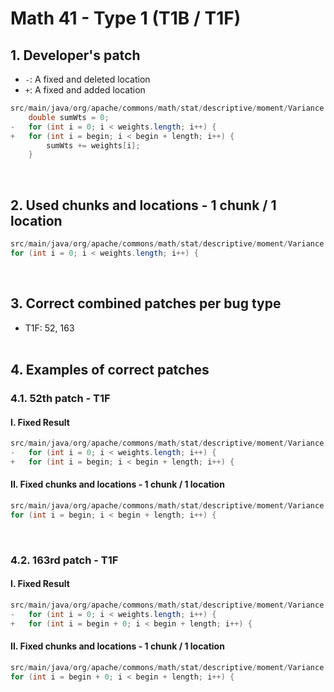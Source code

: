# Math 41 - Type 1 (T1B / T1F)

## 1. Developer's patch
* `-`: A fixed and deleted location
* `+`: A fixed and added location
```java
src/main/java/org/apache/commons/math/stat/descriptive/moment/Variance.java: 519-522
    double sumWts = 0;
-   for (int i = 0; i < weights.length; i++) {
+   for (int i = begin; i < begin + length; i++) {
        sumWts += weights[i];
    }
```
<br>

## 2. Used chunks and locations - 1 chunk / 1 location
```java
src/main/java/org/apache/commons/math/stat/descriptive/moment/Variance.java: 520
for (int i = 0; i < weights.length; i++) {
```
<br>

## 3. Correct combined patches per bug type
* T1F: 52, 163
<br><br>

## 4. Examples of correct patches
### 4.1. 52th patch - T1F
#### I. Fixed Result
```java
src/main/java/org/apache/commons/math/stat/descriptive/moment/Variance.java: 520
-   for (int i = 0; i < weights.length; i++) {
+   for (int i = begin; i < begin + length; i++) {
```

#### II. Fixed chunks and locations - 1 chunk / 1 location
```java
src/main/java/org/apache/commons/math/stat/descriptive/moment/Variance.java: 520
for (int i = begin; i < begin + length; i++) {
```
<br>

### 4.2. 163rd patch - T1F
#### I. Fixed Result
```java
src/main/java/org/apache/commons/math/stat/descriptive/moment/Variance.java: 520
-   for (int i = 0; i < weights.length; i++) {
+   for (int i = begin + 0; i < begin + length; i++) {
```

#### II. Fixed chunks and locations - 1 chunk / 1 location
```java
src/main/java/org/apache/commons/math/stat/descriptive/moment/Variance.java: 520
for (int i = begin + 0; i < begin + length; i++) {
```
<br><br>